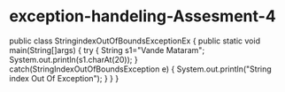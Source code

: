 # exception-handeling-Assesment-4


public class StringindexOutOfBoundsExceptionEx
{
	public static void main(String[]args)
	{
		try
		{
			String s1="Vande Mataram";
		System.out.println(s1.charAt(20));
		}
catch(StringIndexOutOfBoundsException e)
		{
		System.out.println("String index Out Of Exception");
		}
	}
}
